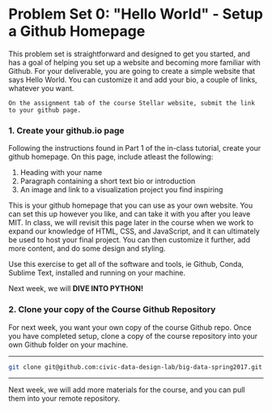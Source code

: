 
# Problem Set 0: "Hello World" - Setup a Github Homepage

This problem set is straightforward and designed to get you started, and has a goal of helping you set up a website and becoming more familiar with Github. For your deliverable, you are going to create a simple website that says Hello World. You can customize it and add your bio, a couple of links, whatever you want.

`On the assignment tab of the course Stellar website, submit the link to your github page.`

### 1. Create your github.io page

Following the instructions found in Part 1 of the in-class tutorial, create your github homepage. On this page, include atleast the following:

1. Heading with your name
2. Paragraph containing a short text bio or introduction
3. An image and link to a visualization project you find inspiring

This is your github homepage that you can use as your own website. You can set this up however you like, and can take it with you after you leave MIT. In class, we will revisit this page later in the course when we work to expand our knowledge of HTML, CSS, and JavaScript, and it can ultimately be used to host your final project. You can then customize it further, add more content, and do some design and styling.

Use this exercise to get all of the software and tools, ie Github, Conda, Sublime Text, installed and running on your machine.

Next week, we will **DIVE INTO PYTHON!**

### 2. Clone your copy of the Course Github Repository

For next week, you want your own copy of the course Github repo. Once you have completed setup, clone a copy of the course repository into your own Github folder on your machine.

***

```sh
git clone git@github.com:civic-data-design-lab/big-data-spring2017.git
```

***

Next week, we will add more materials for the course, and you can pull them into your remote repository.
